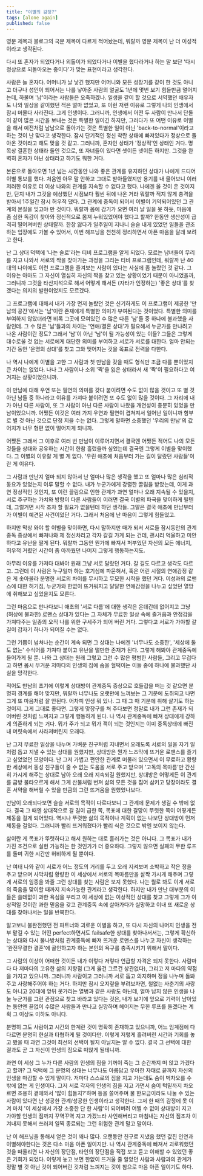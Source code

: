 ```yaml
---
title: "이별의 감정?"
tags: [alone again]
published: false
---
```


영문 제목과 블로그의 국문 제목이 다르게 적어놨는데, 뭐랄까 영문 제목이 난 더 이성적이라고 생각된다. 

다시 또 혼자가 되었다거나 외톨이가 되었다거나 이별을 했다라거나 하는 말 보단 '다시 정상으로 되돌아오는 중이다'가 맞는 표현이라고 생각한다.

사람은 늘 혼자다. 어머니가 날 낳긴 했지만 어머니와 모든 성장기를 같이 한 것도 아니고 더구나 성인이 되어서는 나를 낳아준 사람의 얼굴도 1년에 몇번 보기 힘들만큼 멀어지는데, 하물며 '남'이라는 사람들은 오죽하겠나. 일생을 같이 할 것으로 서약했던 배우자도 나와 일상을 같이했던 적은 얼마 없었고, 또 이런 저런 이유로 그렇게 나의 인생에서 잠시 머물다 사라진다. 그게 인생이다. 그러니까, 인생에서 어떤 두 사람이 만나서 단둘이 같이 많은 시간을 보내는 것은 특별한 일이긴 하지만, 그러다가 또 어떤 이유로 이별을 해서 예전처럼 남남으로 돌아가는 것은 특별한 일이 아닌 'back-to-normal'이라고 하는 것이 난 맞다고 생각한다. 잠시 단기적인 정신 착란 상태에 빠져있다가 정상으로 돌아온 것이라고 해도 맞을 것 같고. 그러니까, 혼자인 상태가 '정상적'인 상태인 거다. 명목상 결혼한 상태라 둘인 것으로, 또 자녀들이 있다면 셋이든 넷이든 하지만. 그것을 완벽히 혼자가 아닌 상태라고 하기도 뭐한 거다.

본론으로 돌아오면 1년 넘는 시간동안 나와 좋은 관계를 유지하던 상대가 나에게 드디어 이별 통보를 했다. 처음엔 아무 말 안하고 그대로 받아들였지만 용기를 내 물어보니 이러저러한 이유로 더 이상 나와의 관계를 지속할 수 없다고 했다. 나에겐 올 것이 온 것이지만, 단지 내가 그것을 예상했던 시점보다 훨씬 뒤에 나온 거라 뭐랄까 적지 않게 충격을 받아서 1주일간 잠시 허우적 댔다. 그 관계에 중독이 되어서 이별이 기약되어있던 그 관계의 본질을 잊고야 만 것이다. 뭐랄까 몸에 감기가 오면 여러 날 일을 못 하듯, 마음에 좀 심한 독감이 찾아와 정신적으로 몸져 누워있었어야 했다고 할까? 한동안 생산성이 급격히 떨어져버린 상태랄까. 한창 앓다가 일주일이 지나니 슬슬 내게 있었던 일들을 관조하는 입장에도 가볼 수 있어서, 이번 해프닝을 천천히 정리하면서 아픈 마음을 달래 보려고 한다.

난 그 상대 덕택에 '나는 솔로'라는 티비 프로그램을 알게 되었다. 모르는 남녀들이 무리를 지고 나와서 서로의 짝을 찾아가는 과정을 그리는 티비 프로그램인데, 뭐랄까 난 40대의 나이에도 이런 프로그램을 즐겨보는 사람이 있다는 사실에 좀 놀랐던 것 같다. 그 이유는 아마도 그 자신이 열심히 자신의 짝을 찾고 있는 상황이었기 때문이 아니었을까, 그러니까 그것을 타산지석으로 해서 어떻게 해서든 (자타가 인정하는) '좋은 상대'를 찾겠다는 의지의 발현이었지도 모르겠다.

그 프로그램에 대해서 내가 가장 먼저 놀랐던 것은 신기하게도 이 프로그램이 제공한 '만남의 공간'에서는 '남'이란 존재에게 특별한 의미가 부여된다는 것이었다. 특별한 의미를 부여하지 않았더라면 비록 그곳에 모여있던 수 많은 다른 '남'들 중 하나에 불과했을 사람인데. 그 수 많은 '남'들과의 차이는 '연애/결혼 상대'가 필요해서 누군가를 만나려고 나온 사람이란 정도? 그래서 '남'이 아닌 '님'이 될 가능성이 있는 이들? 그들은 그렇게 대수로울 것 없는 서로에게 대단한 의미를 부여하고 서로가 서로를 대한다. 얼마 안되는 기간 동안 '운명의 상대'를 찾고 그와 맺어지는 것을 목표로 전력을 다한다.

나 역시 나에게 이별을 고한 그 사람과 첫 만남을 갖을 때도 형식만 조금 다를 뿐이었지 큰 차이는 없었다. 나나 그 사람이나 소위 '짝'을 잃은 상태라서 새 '짝'이 필요하다고 여겨지는 상황이었으니까.

이 만남에 대해 우연 또는 필연의 의미를 갖다 붙이려면 수도 없이 많을 것이고 또 별 것 아닌 남들 중 하나라고 이유를 가져다 붙이려면 또 수도 없이 많을 것이다. 그 자리에 내가 아닌 다른 사람이, 또 그 사람이 아닌 다른 사람이 나왔을 개연성이 충분히 있었을 만남이었으니까. 어쨌든 이것은 여러 가지 우연과 필연이 겹쳐져서 일어난 일이니까 함부로 별 것 아닌 것으로 단정 지을 수는 없다. 그렇게 말하면 소중했던 '우리의 만남'의 값어치가 너무 형편 없이 떨어지게 되니까.

어쨌든 그래서 그 이후로 여러 번 만남이 이루어지면서 결국엔 어쨌든 적어도 나의 모든 것들을 상대와 공유하는 시간이 한참 흘렀을까 싶었는데 결국엔 그렇게 이별을 맞이했다. 그 이별의 이유랄 게 별 게 없다. '우린 애초에 처음부터 가는 길이 달랐던 사람들'이란 게 이유다.

그 사람과 만난지 얼마 되지 않아서 난 얼마나 많은 생각을 했고 또 얼마나 많은 심리적 동요가 있었는지 이루 말할 수 없다. 내가 누군가에게 강렬한 끌림을 받았는데, 이게 과연 정상적인 것인지, 또 이런 끌림으로 인한 관계가 과연 얼마나 오래 지속될 수 있을지, 서로 추구하는 가치와 방향이 다른 사람들이 이러면 결국 이별의 파국을 맞이하게 될텐데, 그럴거면 시작 조차 할 필요가 없을텐데 하던 생각들. 그말은 결국 애초에 만남부터가 이별이 예견된 사건이었단 거다. 그래서 처음에 난 마음이 그렇게 힘들었고.

하지만 막상 와야 할 이별을 맞이하면, 다시 말하지만 때가 되서 서로들 잠시동안의 관계중독 증상에서 빠져나와 제 정신차리고 각자 갈길 가게 되는 건데, 괜시리 억울하고 미안하다고 유난을 떨게 된다. 뭐랄까 그동안 뭔가에 빠져서 퍼부었던 자신의 모든 에너지, 허우적 거렸던 시간이 좀 아까웠던 나머지 그렇게 행동하는지도.

아무리 이유를 가져다 대봐야 원래 그냥 서로 달랐던 거다. 갈 길도 다르고 생각도 다르고. 그런데 이 사람은 누구일까 하는 호기심에 파묻혀서, 혹은 어린 시절의 연애감정 같은 게 솟아올라 분명한 서로의 차이를 무시하고 무모한 시작을 했던 거다. 이성과의 로맨스에 대한 허기짐, 누군가와 한없이 뜨거워지고 달달한 연애감정을 나누고 싶었던 열망에 취해보고 싶었을지도 모른다. 

그런 마음으로 만나다보니 애초의 '서로 다름'에 대한 생각은 온데간데 없어지고 그냥 (허상에 불과한) 로맨스 상대가 있다는 그 자체가 무료한 일상 속에 즐거움과 안정감을 가져다주는 일종의 오직 나를 위한 구세주가 되어 버린 거다. 그렇다고 서로가 가야할 갈 길이 갑자기 하나가 되어질 수는 없다. 

그런 기쁨이 넘쳐나는 순간이 계속 되면 그 상대는 나에겐 '너무나도 소중한', '세상에 둘도 없는' 수식어를 가져다 붙이고 유난을 떨만한 존재가 된다. 그렇게 해봐야 관계중독에 들어가게 될 뿐. 나와 그 상대는 원래 그렇고 그런 수 많은 평범한 사람들, 그리고 무겁다고 하면 몹시 무거운 저마다의 인생의 짐에 숨을 헐떡이는 이들 중에 하나에 불과했단 사실을 망각한다.

적어도 만남의 초기에 이렇게 상대방이 관계중독 증상으로 호들갑을 떠는 것 같으면 분명히 경계를 해야 맞지만, 뭐랄까 너무나도 오랫만에 느껴보는 그 기분에 도취되고 나면 그게 또 마음처럼 잘 안된다. 어차피 인생 뭐 있나. 그 때 그 때 기분에 취해 살기도 하는 것이지. 그게 그대로 좋다면. 그렇게 맞장구를 쳐 주다보면 정말로 내가 그런 존재가 되어버린 것처럼 느껴지고 그렇게 행동하게 된다. 나 역시 관계중독에 빠져 상대에게 강하게 의존하게 되는 거다. 뭐가 주가 되고 뭐가 객이 되는 것인지는 이미 중독상태에 빠진 내 머릿속에서 사라져버린지 오래다.

난 그저 무료한 일상을 나누며 가벼운 친구처럼 지내면서 오래도록 서로의 일을 자기 일처럼 돕고 지낼 수 있는 상대를 원했지만, 상대방은 뭔가 느즈막에 뜨거운 로맨스를 즐기고 싶었었던 모양이다. 난 그저 가볍고 편안한 관계로 머물러 있으면서 이 무료하고 황량한 세상에서 동성 친구들이 줄 수 없는 도움을 서로 주고 받으며 '고독의 목마름'만 간신히 가시게 해주는 상대로 남아 오래 오래 지속되길 원했지만, 상대방은 어떻게든 이 관계를 금방 불타오르게 해서 그게 산불처럼 번져 삶의 모든 것을 집어 삼키고 당장이라도 결혼 서약을 해버릴 수 있을 만큼의 그런 뜨거움을 원했었나보다.

만남이 오래되다보면 슬슬 서로의 목적이 다르다보니 그 관계에 문제가 생길 수 밖에 없다. 결국 그 때엔 상대적으로 갈 길이 급한 쪽, 목표에 대한 갈망이 뚜렷한 쪽이 어떻게든 제동을 걸게 되어있다. 역시나 뚜렷한 삶의 목적이나 계획이 없는 나보단 상대방이 먼저 제동을 걸었다. 그러니까 빨리 뜨거워졌다가 빨리 식은 것으로 밖엔 보이지 않는다.

삶이란 게 목표가 뚜렷하다고 해서 원하는 대로 흘러가는 것은 아니다. 그 목표가 내가 가진 조건으로 실현 가능하는 한 것인가가 더 중요하다. 그렇지 않으면 실패의 무한 루프를 돌며 귀한 시간만 허비하게 될 뿐이다. 

난 여태 나와 같이 서로가 어느 정도의 거리를 두고 오래 지켜보며 소박하고 작은 정을 주고 받으며 사막처럼 황량한 이 세상에서 서로의 목마름만을 살짝 가시게 해주며 그렇게 서로의 임종을 봐줄 그런 상대를 찾는 사람은 보지 못했다. 나는 뭘로 봐도 이게 서로의 죽음을 맞이할 때까지 지속가능한 관계라고 생각한다. 하지만 내가 만난 대부분의 이들은 쓸데없이 과한 욕심을 부리고 이 세상에 없는 이상적인 상대를 찾고 그렇게 그가 이상적일 것이란 과한 믿음을 갖고 관계중독 속에 살아가다가 실망하고 이내 또 새로운 상대를 찾아나서는 일을 반복한다. 

알고보니 불완전했던 전 파트너와 괴로운 이별을 하고, 또 다시 자신의 나머지 인생을 전부 맡길 수 있는 어떤 perfect하면서도 failsafe한 상대를 찾아나서서는, 그렇게 확신하는 상대와 다시 불나방처럼 관계중독에 빠져 뜨거운 로맨스를 나누고 자신이 생각하는 '완전무결한 결혼'에 골인하고자 하는 본인의 욕구를 충족시키기 위해서 말이다.

그 사람의 이상이 어떠한 것이든 내가 이렇다 저렇다 언급할 자격은 되지 못한다. 사람마다 다 저마다의 고유한 삶의 지향점 (그게 옳건 그르건 상관없다), 그리고 저 마다의 약점을 가지고 있으니까. 그러니까 사람이고 그러니까 서로 돕고 의지하며 정을 나누며 돌봐주고 사랑해주어야 하는 거다. 하지만 잠시 오지랖을 부려보자면, 철없는 사춘기의 사랑도 아니고 20대에 앞뒤 못가리는 열병과 같은 사랑도 아닌데, 얼마 남지 않은 인생을 나눌 누군가를 그런 관점으로 찾고 바라고 있다는 것은, 내가 보기에 앞으로 기력이 남아있는 동안엔 끝없이 수많은 사람들과 만나고 실망하며 헤어지는 무한 루프를 돌겠다는 계획 그 이상도 이하도 아니다.

분명히 그도 사람이고 시간의 한계란 것이 명확히 존재하고 있으니까, 어느 임계점에 다다르면 분명히 현실과 타협하게 될 것이다만. 이렇게 저렇게 흘려버린 시간과 기회를 놓고 봤을 때 과연 그것이 최선의 선택이 될지 아닐지는 알 수 없다. 결국 그 선택에 대한 결과도 곧 그 자신이 인생의 짐으로 떠앉게 될테니까.

과연 이 세상 그 누가 다른 사람의 인생의 짐을 기꺼이 죽는 그 순간까지 떠 앉고 가겠다고 할까? 그 덕택에 그 운명의 상대는 너무나도 아름답고 우아한 자태로 끝까지 자신의 인생을 마감할 수 있게 말이다. 저마다 스스로의 짐을 지고 가는데도 숨이 벅차오를 수 밖에 없는 게 인생이다. 그저 서로 각자의 인생의 짐을 지고 가면서 숨이 턱밑까지 차오르면 조용히 곁에와서 '많이 힘들지?'하며 등을 쓸어주며 물 한모금이라도 나눌 수 있는 사람이 있다면 난 성공한 관계/성공한 인생이라고 생각한다. 그저 한 때의 감정에 못 이겨 마치 '이 세상에서 가장 소중한 단 한 사람'이 되어버려 어쩔 수 없이 상대방이 지고 가야할 인생의 짐까지 꾸역꾸역 지고 가겠느라 사인해버리고 마침내는 자신의 짐조차 이겨내지 못해서 쓰러져 일찍 종료되는 그런 위험한 관계 말고 말이다.

난 이 해프닝을 통해서 얻은 것이 꽤나 많다. 오랜동안 친구로 지냈음 했던 값진 인연과 이별해야한다는 것은 다소 마음 아픈 일이지만. 나 역시 관계중독에 빠져서 괴로워했던 것을 떠올리면 나 자신의 장단점, 타인의 장단점을 직접 보고 듣고 이해할 수 있었던 좋은 기회가 되었다. 이렇게 놓고 보면 한없이 뜨거울 줄 알았던 사람과 사람과의 관계가 정말 별 것 아닌 것이 되어버린 것처럼 느껴지는 것이 참으로 마음 아픈 일이기도 하다. 
